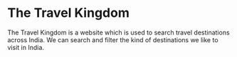 # The Travel Kingdom
The Travel Kingdom is a website which is used to search travel destinations across India. We can search and filter the kind of destinations we like to visit in India.

